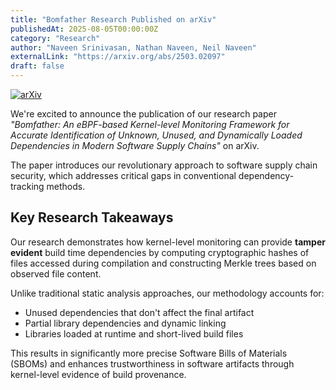 ```yaml
---
title: "Bomfather Research Published on arXiv"
publishedAt: 2025-08-05T00:00:00Z
category: "Research"
author: "Naveen Srinivasan, Nathan Naveen, Neil Naveen"
externalLink: "https://arxiv.org/abs/2503.02097"
draft: false
---
```


<a href="https://arxiv.org/abs/2503.02097" target="_blank" rel="noopener noreferrer">
  <img src="/images/news/arxiv.jpg" alt="arXiv" class="news-float-image" />
  
</a>

We're excited to announce the publication of our research paper *"Bomfather: An eBPF-based Kernel-level Monitoring Framework for Accurate Identification of Unknown, Unused, and Dynamically Loaded Dependencies in Modern Software Supply Chains"* on arXiv.

The paper introduces our revolutionary approach to software supply chain security, which addresses critical gaps in conventional dependency-tracking methods.

## Key Research Takeaways

Our research demonstrates how kernel-level monitoring can provide **tamper evident** build time dependencies by computing cryptographic hashes of files accessed during compilation and constructing Merkle trees based on observed file content.

Unlike traditional static analysis approaches, our methodology accounts for:

- Unused dependencies that don't affect the final artifact
- Partial library dependencies and dynamic linking
- Libraries loaded at runtime and short-lived build files

This results in significantly more precise Software Bills of Materials (SBOMs) and enhances trustworthiness in software artifacts through kernel-level evidence of build provenance.
